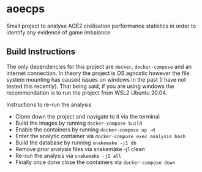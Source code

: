 # aoecps

Small project to analyse AOE2 civilisation performance statistics in order to identify any evidence of game imbalance

## Build Instructions

The only dependencies for this project are `docker`, `docker-compose` and an internet connection. In theory the project is OS agnostic however the file system mounting has caused issues on windows in the past (I have not tested this recently). That being said, if you are using windows the recommendation is to run the project from WSL2 Ubuntu 20.04.

Instructions to re-run the analysis

- Clone down the project and navigate to it via the terminal
- Build the images by running `docker-compose build`
- Enable the containers by running `docker-compose up -d`
- Enter the analytic container via `docker-compose exec analysis bash`
- Build the database by running `snakemake -j1 db`
- Remove prior analysis files via snakemake -j1 clean`
- Re-run the analysis via `snakemake -j1 all` 
- Finally once done close the containers via `docker-compose down`


